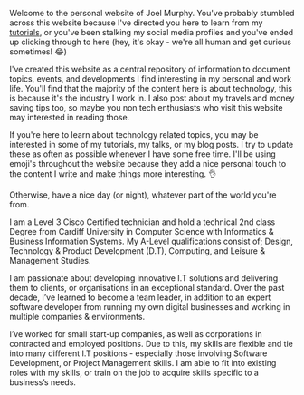 Welcome to the personal website of Joel Murphy. You've probably stumbled across this website because I've directed you here to learn from my [tutorials](/tutorials), or you've been stalking my social media profiles and you've ended up clicking through to here (hey, it's okay - we're all human and get curious sometimes! 😂)

I've created this website as a central repository of information to document topics, events, and developments I find interesting in my personal and work life. You'll find that the majority of the content here is about technology, this is because it's the industry I work in. I also post about my travels and money saving tips too, so maybe you non tech enthusiasts who visit this website may interested in reading those.  


If you're here to learn about technology related topics, you may be interested in some of my tutorials, my talks, or my blog posts. I try to update these as often as possible whenever I have some free time. I'll be using emoji's throughout the website because they add a nice personal touch to the content I write and make things more interesting. 👌



Otherwise, have a nice day (or night), whatever part of the world you're from. 

I am a Level 3 Cisco Certified technician and hold a technical 2nd class Degree from Cardiff University in Computer Science with Informatics & Business Information Systems. My A-Level qualifications consist of; Design, Technology & Product Development (D.T), Computing, and Leisure & Management Studies.

I am passionate about developing innovative I.T solutions and delivering them to clients, or organisations in an exceptional standard. Over the past decade, I’ve learned to become a team leader, in addition to an expert software developer from running my own digital businesses and working in multiple companies & environments.

I’ve worked for small start-up companies, as well as corporations in contracted and employed positions. Due to this, my skills are flexible and tie into many different I.T positions - especially those involving Software Development, or Project Management skills. I am able to fit into existing roles with my skills, or train on the job to acquire skills specific to a business’s needs.